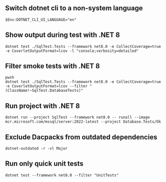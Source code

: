 ## Switch dotnet cli to a non-system language

```
$Env:DOTNET_CLI_UI_LANGUAGE="en"
```

## Show output during test with .NET 8

```
dotnet test ./SqlTest.Tests --framework net8.0 -e CollectCoverage=true -e CoverletOutputFormat=lcov -l "console;verbosity=detailed"
```

## Filter smoke tests with .NET 8

```
pwsh
dotnet test ./SqlTest.Tests --framework net8.0 -e CollectCoverage=true -e CoverletOutputFormat=lcov --filter "(ClassName!~SqlTest.DatabaseTests)"
```

## Run project with .NET 8

```
dotnet run --project SqlTest --framework net8.0 -- runall --image mcr.microsoft.com/mssql/server:2022-latest --project Database.Tests/Ok
```

## Exclude Dacpacks from outdated dependencies

```
dotnet-outdated -r -vl Major
```

## Run only quick unit tests

```
dotnet test --framework net8.0 --filter "UnitTests"
```